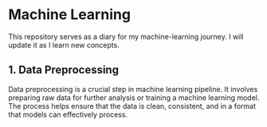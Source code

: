 #  Machine Learning
This repository serves as a diary for my machine-learning journey. I will update it as I learn new concepts.
##
## 1. Data Preprocessing 

Data preprocessing is a crucial step in  machine learning pipeline. It involves preparing raw data for further analysis or training a machine learning model. The process helps ensure that the data is clean, consistent, and in a format that models can effectively process.
